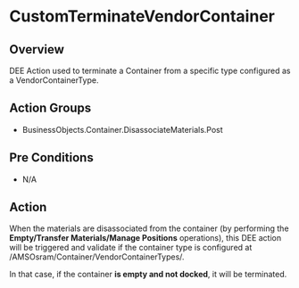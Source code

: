 # CustomTerminateVendorContainer

## Overview

DEE Action used to terminate a Container from a specific type configured as a VendorContainerType.

## Action Groups

* BusinessObjects.Container.DisassociateMaterials.Post

## Pre Conditions

* N/A

## Action

When the materials are disassociated from the container (by performing the **Empty/Transfer Materials/Manage Positions** operations), this DEE action will be triggered and validate if the container type is configured at /AMSOsram/Container/VendorContainerTypes/.

In that case, if the container **is empty and not docked**, it will be terminated. 
